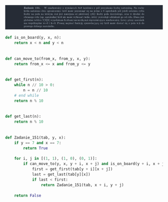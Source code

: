 <picture>
  <source srcset="../../srt/zbior_zadan/151.png" media="(prefers-color-scheme: light)">
  <source srcset="../../srt/zbior_zadan/black_151.png" media="(prefers-color-scheme: dark)">
  <img src="../../srt/zbior_zadan/black_151.png" alt="zadanie 151">
</picture>

```python
def is_on_board(y, x, n):
    return x < n and y < n


def can_move_to(from_x, from_y, x, y):
    return from_x <= x and from_y <= y


def get_first(n):
    while n // 10 > 0:
        n = n // 10
    # end while
    return n % 10


def get_last(n):
    return n % 10


def Zadanie_151(tab, y, x):
    if y == 7 and x == 7:
        return True

    for i, j in [(1, 1), (1, 0), (0, 1)]:
        if can_move_to(y, x, y + i, x + j) and is_on_board(y + i, x + j, len(tab)):
            first = get_first(tab[y + i][x + j])
            last = get_last(tab[y][x])
            if last < first:
                return Zadanie_151(tab, x + i, y + j)

    return False



```